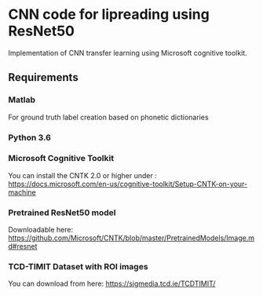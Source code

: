 # CNN code for lipreading using ResNet50
Implementation of CNN transfer learning using Microsoft cognitive toolkit.
## Requirements
### Matlab 
For ground truth label creation based on phonetic dictionaries
### Python 3.6 
### Microsoft Cognitive Toolkit
You can install the CNTK 2.0 or higher under : https://docs.microsoft.com/en-us/cognitive-toolkit/Setup-CNTK-on-your-machine
### Pretrained ResNet50 model
Downloadable here: https://github.com/Microsoft/CNTK/blob/master/PretrainedModels/Image.md#resnet
### TCD-TIMIT Dataset with ROI images
You can download from here: https://sigmedia.tcd.ie/TCDTIMIT/
